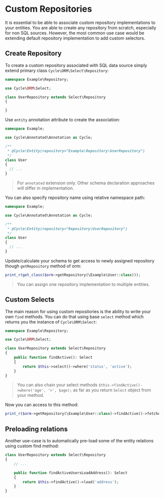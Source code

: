 # Custom Repositories
It is essential to be able to associate custom repository implementations to your entities. You are able to create any repository from scratch, especially for non SQL sources. However, the most common use case would be extending default
repository implementation to add custom selectors.

## Create Repository
To create a custom repository associated with SQL data source simply extend primary class `Cycle\ORM\Select\Repository`:

```php
namespace Example\Repository;

use Cycle\ORM\Select;

class UserRepository extends Select\Repository
{

}
```

Use `entity` annotation attribute to create the association:

```php
namespace Example;

use Cycle\Annotated\Annotation as Cycle;

/**
 * @Cycle\Entity(repository="Example\Repository\UserRepository")
 */
class User
{
  // ...
}
```

> For `annotated` extension only. Other schema declaration approaches will differ in implementation.

You can also specify repository name using relative namespace path:

```php
namespace Example;

use Cycle\Annotated\Annotation as Cycle;

/**
 * @Cycle\Entity(repository="Repository\UserRepository")
 */
class User
{
  // ...
}
```

Update/calculate your schema to get access to newly assigned repository though `getRepository` method of orm:

```php
print_r(get_class($orm->getRepository(\Example\User::class)));
```

> You can assign one repository implementation to multiple entities.

## Custom Selects
The main reason for using custom repositories is the ability to write your own `find` methods. You can do that using
base `select` method which returns you the instance of `Cycle\ORM\Select`:

```php
namespace Example\Repository;

use Cycle\ORM\Select;

class UserRepository extends Select\Repository
{
    public function findActive(): Select
    {
        return $this->select()->where('status', 'active');
    }
}
```

> You can also chain your select methods `$this->findActive()->where('age', '>', $age);` as far as you return `Select`
object from your method.

Now you can access to this method:

```php
print_r($orm->getRepository(\Example\User::class)->findActive()->fetchAll());
```

## Preloading relations
Another use-case is to automatically pre-load some of the entity relations using custom find method:

```php
class UserRepository extends Select\Repository
{
    // ...

    public function findActiveUsersLoadAddress(): Select
    {
        return $this->findActive()->load('address');
    }
}
```
